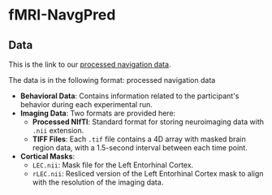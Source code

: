 # fMRI-NavgPred
## Data
This is the link to our [processed navigation data](https://www.dropbox.com/scl/fi/pbojewluy0tz95jsmtfd5/processed-navigation-data.zip?rlkey=186anxv8wzj13im3eadpnonzo&dl=0).

The data is in the following format:
processed navigation data
- **Behavioral Data**: Contains information related to the participant's behavior during each experimental run.
- **Imaging Data**: Two formats are provided here:
  - **Processed NIfTI**: Standard format for storing neuroimaging data with `.nii` extension.
  - **TIFF Files**: Each `.tif` file contains a 4D array with masked brain region data, with a 1.5-second interval between each time point.
- **Cortical Masks**:
  - `LEC.nii`: Mask file for the Left Entorhinal Cortex.
  - `rLEC.nii`: Resliced version of the Left Entorhinal Cortex mask to align with the resolution of the imaging data.

